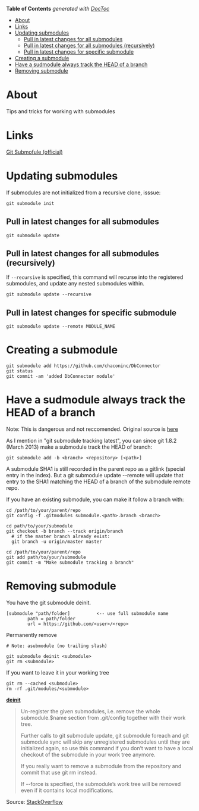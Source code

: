 <!-- START doctoc generated TOC please keep comment here to allow auto update -->
<!-- DON'T EDIT THIS SECTION, INSTEAD RE-RUN doctoc TO UPDATE -->
**Table of Contents**  *generated with [DocToc](https://github.com/thlorenz/doctoc)*

- [About](#about)
- [Links](#links)
- [Updating submodules](#updating-submodules)
  - [Pull in latest changes for all submodules](#pull-in-latest-changes-for-all-submodules)
  - [Pull in latest changes for all submodules (recursively)](#pull-in-latest-changes-for-all-submodules-recursively)
  - [Pull in latest changes for specific submodule](#pull-in-latest-changes-for-specific-submodule)
- [Creating a submodule](#creating-a-submodule)
- [Have a sudmodule always track the HEAD of a branch](#have-a-sudmodule-always-track-the-head-of-a-branch)
- [Removing submodule](#removing-submodule)

<!-- END doctoc generated TOC please keep comment here to allow auto update -->

# About
Tips and tricks for working with submodules

# Links
[Git Submofule (official)](https://git-scm.com/book/en/v2/Git-Tools-Submodules)

# Updating submodules

If submodules are not initialized from a recursive clone, isssue:
```
git submodule init
```

## Pull in latest changes for all submodules
```
git submodule update
```

## Pull in latest changes for all submodules (recursively)
If `--recursive` is specified, this command will recurse into the registered submodules, and update any nested submodules within.

```
git submodule update --recursive
```

## Pull in latest changes for specific submodule
```
git submodule update --remote MODULE_NAME
```

# Creating a submodule

```
git submodule add https://github.com/chaconinc/DbConnector
git status
git commit -am 'added DbConnector module'
```

# Have a sudmodule always track the HEAD of a branch

Note: This is dangerous and not reccomended. Original source is [here](http://stackoverflow.com/a/31851819)

As I mention in "git submodule tracking latest", you can since git 1.8.2 (March 2013) make a submodule track the HEAD of branch:

```
git submodule add -b <branch> <repository> [<path>]
```

A submodule SHA1 is still recorded in the parent repo as a gitlink (special entry in the index).
But a git submodule update --remote will update that entry to the SHA1 matching the HEAD of a branch of the submodule remote repo.

If you have an existing submodule, you can make it follow a branch with:
```
cd /path/to/your/parent/repo
git config -f .gitmodules submodule.<path>.branch <branch>

cd path/to/your/submodule
git checkout -b branch --track origin/branch
  # if the master branch already exist:
  git branch -u origin/master master

cd /path/to/your/parent/repo
git add path/to/your/submodule
git commit -m "Make submodule tracking a branch"
```

# Removing submodule

You have the git submodule deinit.

```
[submodule "path/folder]          <-- use full submodule name
        path = path/folder
        url = https://github.com/<user>/<repo>
```

Permanently remove
```
# Note: asubmodule (no trailing slash)

git submodule deinit <submodule>    
git rm <submodule>
```

If you want to leave it in your working tree
```
git rm --cached <submodule>
rm -rf .git/modules/<submodule>
```

**[deinit](https://git-scm.com/docs/git-submodule)**

>Un-register the given submodules, i.e. remove the whole submodule.$name
section from .git/config together with their work tree.
>
>Further calls to git submodule update, git submodule foreach and git submodule sync will skip any unregistered submodules until they are initialized again, so use this command if you don’t want to have a local checkout of the submodule in your work tree anymore.
>
>If you really want to remove a submodule from the repository and commit that use git rm instead.
>
>If --force is specified, the submodule’s work tree will be removed even if it contains local modifications.

Source: [StackOverflow](https://stackoverflow.com/questions/29850029/what-is-the-current-way-to-remove-a-git-submodule)  
